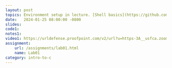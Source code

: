 ```yaml
---
layout: post
topics: Environment setup in lecture. [Shell basics](https://github.com/usfca-cs-tools/docs/blob/main/shell-basics.md), [git basics](https://github.com/usfca-cs-tools/docs/blob/main/git-basics.md)
date:   2024-01-25 08:00:00 -0800
slides: 
code1: 
notes1: 
video1: https://urldefense.proofpoint.com/v2/url?u=https-3A__usfca.zoom.us_rec_share_MemdvIHvtgEQXXOTHosGWKum2XaeXbeoPEpevAvu3glQENqiXldc8zvbBs78oBjc.V7gUIw2b2cCWK6Vh&d=DwMFAw&c=qgVugHHq3rzouXkEXdxBNQ&r=zUwZhCZ6veD8D3JcqbG6_FfQD7Zw7tIzhr-R0Vq7V0s&m=9dFEsjmklK1l0uSsm9CDf4aNJdoTh99WPrjghRRO82_GBifIWoFdPBsfsXtc5Z8s&s=chXL5er0F-7sOavYBgc0ksMUU7NfDVqvyYxpZJnWr68&e=
assignment:
    url: /assignments/lab01.html
    name: Lab01
category: intro-to-c
---
```

